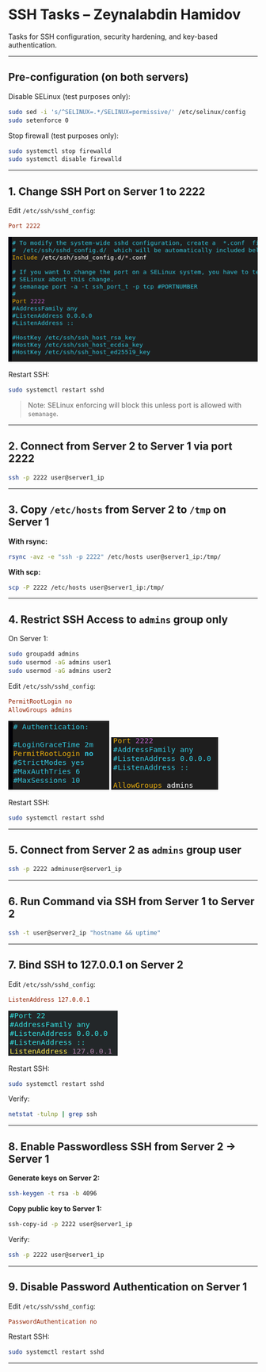 # SSH Tasks – Zeynalabdin Hamidov

Tasks for SSH configuration, security hardening, and key-based authentication.

---

## Pre-configuration (on both servers)
Disable SELinux (test purposes only):
```bash
sudo sed -i 's/^SELINUX=.*/SELINUX=permissive/' /etc/selinux/config
sudo setenforce 0
```

Stop firewall (test purposes only):
```bash
sudo systemctl stop firewalld
sudo systemctl disable firewalld
```

---

## 1. Change SSH Port on Server 1 to 2222
Edit `/etc/ssh/sshd_config`:
```conf
Port 2222
```
![1](./screenshots/ssh_port_change.png)

Restart SSH:
```bash
sudo systemctl restart sshd
```
> Note: SELinux enforcing will block this unless port is allowed with `semanage`.

---

## 2. Connect from Server 2 to Server 1 via port 2222
```bash
ssh -p 2222 user@server1_ip
```

---

## 3. Copy `/etc/hosts` from Server 2 to `/tmp` on Server 1

**With rsync:**
```bash
rsync -avz -e "ssh -p 2222" /etc/hosts user@server1_ip:/tmp/
```

**With scp:**
```bash
scp -P 2222 /etc/hosts user@server1_ip:/tmp/
```

---

## 4. Restrict SSH Access to `admins` group only

On Server 1:
```bash
sudo groupadd admins
sudo usermod -aG admins user1
sudo usermod -aG admins user2
```
Edit `/etc/ssh/sshd_config`:
```conf
PermitRootLogin no
AllowGroups admins
```
![2](./screenshots/permit_root_login.png)
![3](./screenshots/allow_group_admins.png)

Restart SSH:
```bash
sudo systemctl restart sshd
```

---

## 5. Connect from Server 2 as `admins` group user
```bash
ssh -p 2222 adminuser@server1_ip
```

---

## 6. Run Command via SSH from Server 1 to Server 2
```bash
ssh -t user@server2_ip "hostname && uptime"
```

---

## 7. Bind SSH to 127.0.0.1 on Server 2
Edit `/etc/ssh/sshd_config`:
```conf
ListenAddress 127.0.0.1
```
![4](./screenshots/listen_address.png)

Restart SSH:
```bash
sudo systemctl restart sshd
```
Verify:
```bash
netstat -tulnp | grep ssh
```

---

## 8. Enable Passwordless SSH from Server 2 → Server 1

**Generate keys on Server 2:**
```bash
ssh-keygen -t rsa -b 4096
```

**Copy public key to Server 1:**
```bash
ssh-copy-id -p 2222 user@server1_ip
```

Verify:
```bash
ssh -p 2222 user@server1_ip
```

---

## 9. Disable Password Authentication on Server 1
Edit `/etc/ssh/sshd_config`:
```conf
PasswordAuthentication no
```
Restart SSH:
```bash
sudo systemctl restart sshd
```

---
